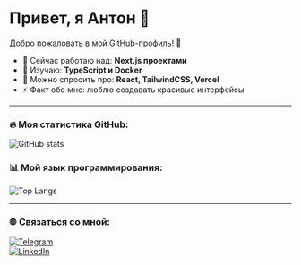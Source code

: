 # Привет, я Антон 👋  

Добро пожаловать в мой GitHub-профиль! 🚀  

- 🔭 Сейчас работаю над: **Next.js проектами**  
- 🌱 Изучаю: **TypeScript и Docker**  
- 💬 Можно спросить про: **React, TailwindCSS, Vercel**  
- ⚡ Факт обо мне: люблю создавать красивые интерфейсы  

---

### 🔥 Моя статистика GitHub:
![GitHub stats](https://github-readme-stats.vercel.app/api?username=AntonShirobokov&show_icons=true&theme=tokyonight)

### 📊 Мой язык программирования:
![Top Langs](https://github-readme-stats.vercel.app/api/top-langs/?username=AntonShirobokov&layout=compact&theme=tokyonight)

---

### 🌐 Связаться со мной:
[![Telegram](https://img.shields.io/badge/Telegram-2CA5E0?style=for-the-badge&logo=telegram&logoColor=white)](https://t.me/твоя_ссылка)  
[![LinkedIn](https://img.shields.io/badge/LinkedIn-blue?style=for-the-badge&logo=linkedin&logoColor=white)](https://linkedin.com/in/твоя_ссылка)
